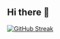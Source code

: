 ## Hi there 👋

[![GitHub Streak](https://streak-stats.demolab.com/?user=DiandreMiller)](https://git.io/streak-stats)
